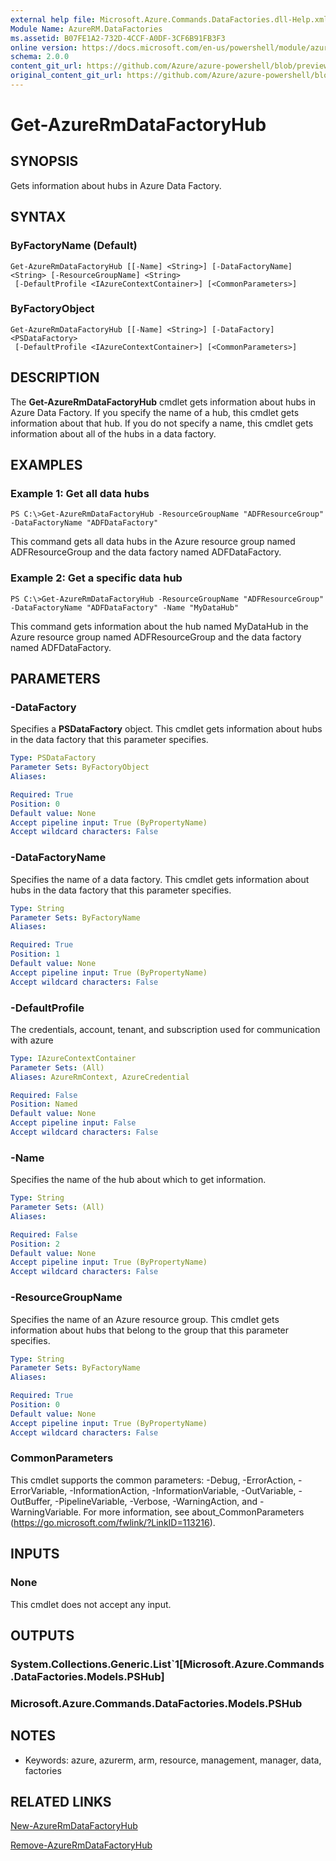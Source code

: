 ```yaml
---
external help file: Microsoft.Azure.Commands.DataFactories.dll-Help.xml
Module Name: AzureRM.DataFactories
ms.assetid: B07FE1A2-732D-4CCF-A0DF-3CF6B91FB3F3
online version: https://docs.microsoft.com/en-us/powershell/module/azurerm.datafactories/get-azurermdatafactoryhub
schema: 2.0.0
content_git_url: https://github.com/Azure/azure-powershell/blob/preview/src/ResourceManager/DataFactories/Commands.DataFactories/help/Get-AzureRmDataFactoryHub.md
original_content_git_url: https://github.com/Azure/azure-powershell/blob/preview/src/ResourceManager/DataFactories/Commands.DataFactories/help/Get-AzureRmDataFactoryHub.md
---
```


# Get-AzureRmDataFactoryHub

## SYNOPSIS
Gets information about hubs in Azure Data Factory.

## SYNTAX

### ByFactoryName (Default)
```
Get-AzureRmDataFactoryHub [[-Name] <String>] [-DataFactoryName] <String> [-ResourceGroupName] <String>
 [-DefaultProfile <IAzureContextContainer>] [<CommonParameters>]
```

### ByFactoryObject
```
Get-AzureRmDataFactoryHub [[-Name] <String>] [-DataFactory] <PSDataFactory>
 [-DefaultProfile <IAzureContextContainer>] [<CommonParameters>]
```

## DESCRIPTION
The **Get-AzureRmDataFactoryHub** cmdlet gets information about hubs in Azure Data Factory.
If you specify the name of a hub, this cmdlet gets information about that hub.
If you do not specify a name, this cmdlet gets information about all of the hubs in a data factory.

## EXAMPLES

### Example 1: Get all data hubs
```
PS C:\>Get-AzureRmDataFactoryHub -ResourceGroupName "ADFResourceGroup" -DataFactoryName "ADFDataFactory"
```

This command gets all data hubs in the Azure resource group named ADFResourceGroup and the data factory named ADFDataFactory.

### Example 2: Get a specific data hub
```
PS C:\>Get-AzureRmDataFactoryHub -ResourceGroupName "ADFResourceGroup" -DataFactoryName "ADFDataFactory" -Name "MyDataHub"
```

This command gets information about the hub named MyDataHub in the Azure resource group named ADFResourceGroup and the data factory named ADFDataFactory.

## PARAMETERS

### -DataFactory
Specifies a **PSDataFactory** object.
This cmdlet gets information about hubs in the data factory that this parameter specifies.

```yaml
Type: PSDataFactory
Parameter Sets: ByFactoryObject
Aliases: 

Required: True
Position: 0
Default value: None
Accept pipeline input: True (ByPropertyName)
Accept wildcard characters: False
```

### -DataFactoryName
Specifies the name of a data factory.
This cmdlet gets information about hubs in the data factory that this parameter specifies.

```yaml
Type: String
Parameter Sets: ByFactoryName
Aliases: 

Required: True
Position: 1
Default value: None
Accept pipeline input: True (ByPropertyName)
Accept wildcard characters: False
```

### -DefaultProfile
The credentials, account, tenant, and subscription used for communication with azure

```yaml
Type: IAzureContextContainer
Parameter Sets: (All)
Aliases: AzureRmContext, AzureCredential

Required: False
Position: Named
Default value: None
Accept pipeline input: False
Accept wildcard characters: False
```

### -Name
Specifies the name of the hub about which to get information.

```yaml
Type: String
Parameter Sets: (All)
Aliases: 

Required: False
Position: 2
Default value: None
Accept pipeline input: True (ByPropertyName)
Accept wildcard characters: False
```

### -ResourceGroupName
Specifies the name of an Azure resource group.
This cmdlet gets information about hubs that belong to the group that this parameter specifies.

```yaml
Type: String
Parameter Sets: ByFactoryName
Aliases: 

Required: True
Position: 0
Default value: None
Accept pipeline input: True (ByPropertyName)
Accept wildcard characters: False
```

### CommonParameters
This cmdlet supports the common parameters: -Debug, -ErrorAction, -ErrorVariable, -InformationAction, -InformationVariable, -OutVariable, -OutBuffer, -PipelineVariable, -Verbose, -WarningAction, and -WarningVariable. For more information, see about_CommonParameters (https://go.microsoft.com/fwlink/?LinkID=113216).

## INPUTS

### None
This cmdlet does not accept any input.

## OUTPUTS

### System.Collections.Generic.List`1[Microsoft.Azure.Commands.DataFactories.Models.PSHub]

### Microsoft.Azure.Commands.DataFactories.Models.PSHub

## NOTES
* Keywords: azure, azurerm, arm, resource, management, manager, data, factories

## RELATED LINKS

[New-AzureRmDataFactoryHub](./New-AzureRmDataFactoryHub.md)

[Remove-AzureRmDataFactoryHub](./Remove-AzureRmDataFactoryHub.md)


